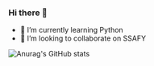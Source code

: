### Hi there 👋
- 🌱 I’m currently learning Python
- 👯 I’m looking to collaborate on SSAFY

![Anurag's GitHub stats](https://github-readme-stats.vercel.app/api?username=YEJIN012&show_icons=true&theme=radical)
<!--
**YEJIN012/YEJIN012** is a ✨ _special_ ✨ repository because its `README.md` (this file) appears on your GitHub profile.

Here are some ideas to get you started:

- 🔭 I’m currently working on ...
- 🌱 I’m currently learning ...
- 👯 I’m looking to collaborate on ...
- 🤔 I’m looking for help with ...
- 💬 Ask me about ...
- 📫 How to reach me: ...
- 😄 Pronouns: ...
- ⚡ Fun fact: ...
-->
